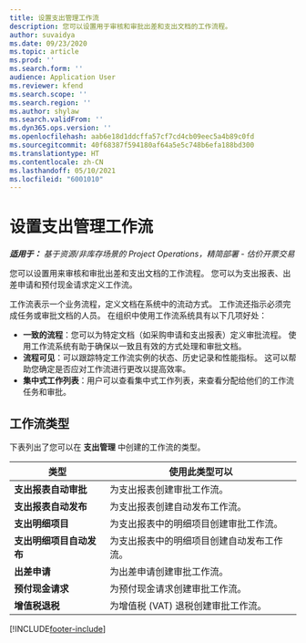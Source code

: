 ```yaml
---
title: 设置支出管理工作流
description: 您可以设置用于审核和审批出差和支出文档的工作流程。
author: suvaidya
ms.date: 09/23/2020
ms.topic: article
ms.prod: ''
ms.search.form: ''
audience: Application User
ms.reviewer: kfend
ms.search.scope: ''
ms.search.region: ''
ms.author: shylaw
ms.search.validFrom: ''
ms.dyn365.ops.version: ''
ms.openlocfilehash: aab6e18d1ddcffa57cf7cd4cb09eec5a4b89c0fd
ms.sourcegitcommit: 40f68387f594180af64a5e5c748b6efa188bd300
ms.translationtype: HT
ms.contentlocale: zh-CN
ms.lasthandoff: 05/10/2021
ms.locfileid: "6001010"
---
```

# <a name="set-up-workflows-for-expense-management"></a>设置支出管理工作流

_**适用于：** 基于资源/非库存场景的 Project Operations，精简部署 - 估价开票交易_

您可以设置用来审核和审批出差和支出文档的工作流程。 您可以为支出报表、出差申请和预付现金请求定义工作流。

工作流表示一个业务流程，定义文档在系统中的流动方式。 工作流还指示必须完成任务或审批文档的人员。 在组织中使用工作流系统具有以下几项好处：

- **一致的流程**：您可以为特定文档（如采购申请和支出报表）定义审批流程。 使用工作流系统有助于确保以一致且有效的方式处理和审批文档。
- **流程可见**：可以跟踪特定工作流实例的状态、历史记录和性能指标。 这可以帮助您确定是否应对工作流进行更改以提高效率。
- **集中式工作列表**：用户可以查看集中式工作列表，来查看分配给他们的工作流任务和审批。 

## <a name="workflow-types"></a>工作流类型

下表列出了您可以在 **支出管理** 中创建的工作流的类型。


|              <strong>类型</strong>              |                   <strong>使用此类型可以</strong>                   |
|-------------------------------------------------|-----------------------------------------------------------------------|
|   <strong>支出报表自动审批</strong> |            为支出报表创建审批工作流。             |
|  <strong>支出报表自动发布</strong>   |        为支出报表创建自动发布工作流。        |
|       <strong>支出明细项目</strong>        |     为支出报表中的明细项目创建审批工作流。      |
| <strong>支出明细项目自动发布</strong> | 为支出报表中的明细项目创建自动发布工作流。 |
|       <strong>出差申请</strong>       |          为出差申请创建审批工作流。           |
|      <strong>预付现金请求</strong>      |         为预付现金请求创建审批工作流。          |
|        <strong>增值税退税</strong>        | 为增值税 (VAT) 退税创建审批工作流。  |


[!INCLUDE[footer-include](../includes/footer-banner.md)]